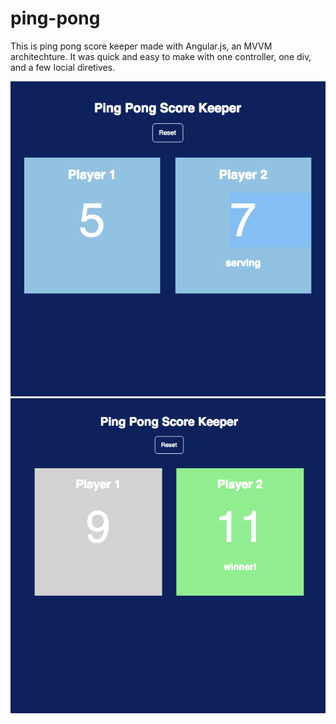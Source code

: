 # ping-pong
This is ping pong score keeper made with Angular.js, an MVVM architechture. It was quick and easy to make with one controller, one div, and a few locial diretives. 

![](PingPong.png)
![](PingPongWinner.png)
